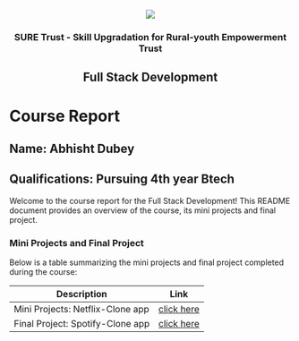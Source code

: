 <!-- PROJECT LOGO -->
<br />

<div align="center">
   <img src='https://user-images.githubusercontent.com/73131499/166115643-d3187f47-d38f-41b2-ae42-5ecbbc60de14.png' />


<h3 align="center">SURE Trust - Skill Upgradation for Rural-youth Empowerment Trust</h3>
  <h2> Full Stack Development </h2>
</div>

# Course Report

## Name: Abhisht Dubey

## Qualifications: Pursuing 4th year Btech

Welcome to the course report for the Full Stack Development! This README document provides an overview of the course, its mini projects and final project.

### Mini Projects and Final Project

Below is a table summarizing the mini projects and final project completed during the course:

| Description                               | Link                                    |
|-------------------------------------------|-----------------------------------------|
| Mini Projects: Netflix-Clone app    | [click here](https://github.com/sure-trust/G14_FSD/tree/main/Mini%20Projects/Abhisht%20Dubey)                       |
| Final Project: Spotify-Clone app      | [click here](https://github.com/sure-trust/G14_FSD/tree/main/Final%20Capstone%20Project/Abhisht%20Dubey/Spotify)                        |
